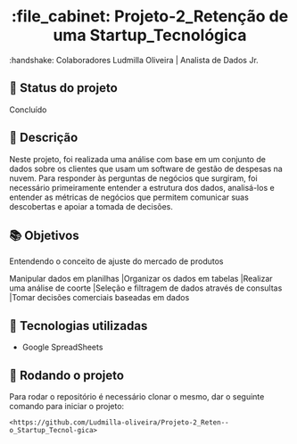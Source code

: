 
<h1 align="center">:file_cabinet: Projeto-2_Retenção de uma Startup_Tecnológica</h1>
 :handshake: Colaboradores
</b>  Ludmilla Oliveira | Analista de Dados Jr.

## :dart: Status do projeto
</b> Concluído

## :memo: Descrição

Neste projeto, foi realizada uma análise com base em um conjunto de dados sobre os clientes que usam um software de gestão de despesas na nuvem. Para responder às 
perguntas de negócios que surgiram, foi necessário primeiramente entender a estrutura dos dados, analisá-los e entender as métricas de negócios que permitem 
comunicar suas descobertas e apoiar a tomada de decisões.


## :books: Objetivos 
</b> Entendendo o conceito de ajuste do mercado de produtos


Manipular dados em planilhas
|Organizar os dados em tabelas
|Realizar uma análise de coorte
|Seleção e filtragem de dados através de consultas
|Tomar decisões comerciais baseadas em dados

## :wrench: Tecnologias utilizadas
* Google SpreadSheets

## :rocket: Rodando o projeto
Para rodar o repositório é necessário clonar o mesmo, dar o seguinte comando para iniciar o projeto:
```
<https://github.com/Ludmilla-oliveira/Projeto-2_Reten--o_Startup_Tecnol-gica>



